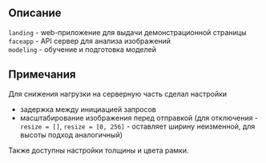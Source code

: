 ## Описание
`landing` - web-приложение для выдачи демонстрационной страницы<br>
`faceapp` - API сервер для анализа изображений<br>
`modeling` - обучение и подготовка моделей<br>

## Примечания
Для снижения нагрузки на серверную часть сделал настройки
- задержка между инициацией запросов
- масштабирование изображения перед отправкой (для отключения - `resize = []`, `resize = [0, 256]` - оставляет ширину неизменной, для высоты подход аналогичный)

Также доступны настройки толщины и цвета рамки.
